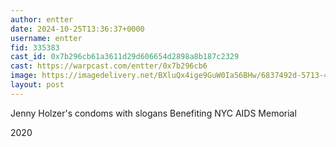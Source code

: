 ```yaml
---
author: entter
date: 2024-10-25T13:36:37+0000
username: entter
fid: 335383
cast_id: 0x7b296cb61a3611d29d606654d2898a8b187c2329
cast: https://warpcast.com/entter/0x7b296cb6
image: https://imagedelivery.net/BXluQx4ige9GuW0Ia56BHw/6837492d-5713-4bf3-a3d7-1ae534e7b100/original
layout: post
---
```

Jenny Holzer's condoms with slogans Benefiting NYC AIDS Memorial   
  
2020  

<img src='https://imagedelivery.net/BXluQx4ige9GuW0Ia56BHw/6837492d-5713-4bf3-a3d7-1ae534e7b100/original' alt='' referrerpolicy='no-referrer'/>